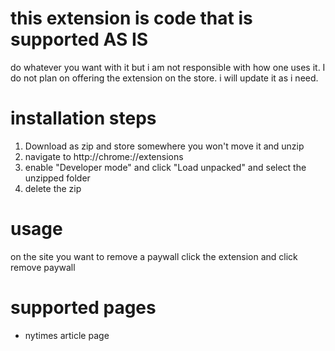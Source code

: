 # this extension is code that is supported AS IS

do whatever you want with it but i am not responsible with how one uses it. I do not plan on offering the extension on the store.
i will update it as i need.

# installation steps

1. Download as zip and store somewhere you won't move it and unzip
2. navigate to http://chrome://extensions
3. enable "Developer mode" and click "Load unpacked" and select the unzipped folder
4. delete the zip

# usage

on the site you want to remove a paywall click the extension and click remove paywall

# supported pages

- nytimes article page
